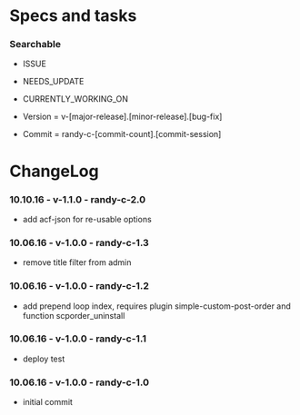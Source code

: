 Specs and tasks
====================

### Searchable
- ISSUE
- NEEDS_UPDATE
- CURRENTLY_WORKING_ON

- Version = v-[major-release].[minor-release].[bug-fix]
- Commit = randy-c-[commit-count].[commit-session]

ChangeLog
====================

### 10.10.16 - v-1.1.0 - randy-c-2.0
- add acf-json for re-usable options

### 10.06.16 - v-1.0.0 - randy-c-1.3
- remove title filter from admin

### 10.06.16 - v-1.0.0 - randy-c-1.2
- add prepend loop index, requires plugin simple-custom-post-order and function scporder_uninstall

### 10.06.16 - v-1.0.0 - randy-c-1.1
- deploy test

### 10.06.16 - v-1.0.0 - randy-c-1.0
- initial commit
